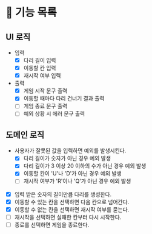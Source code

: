 # 📍 기능 목록

## UI 로직

- 입력
  - [x] 다리 길이 입력
  - [x] 이동할 칸 입력
  - [x] 재시작 여부 입력
- 출력
  - [x] 게임 시작 문구 출력
  - [x] 이동할 때마다 다리 건너기 결과 출력
  - [ ] 게임 종료 문구 출력
  - [ ] 예외 상황 시 에러 문구 출력

## 도메인 로직

- 사용자가 잘못된 값을 입력하면 예외를 발생시킨다.
  - [x] 다리 길이가 숫자가 아닌 경우 예외 발생
  - [x] 다리 길이가 3 이상 20 이하의 수가 아닌 경우 예외 발생
  - [x] 이동할 칸이 'U'나 'D'가 아닌 경우 예외 발생
  - [ ] 재시작 여부가 'R'이나 'Q'가 아닌 경우 예외 발생
- [x] 입력 받은 숫자의 길이만큼 다리를 생성한다.
- [x] 이동할 수 있는 칸을 선택하면 다음 칸으로 넘어간다.
- [x] 이동할 수 없는 칸을 선택하면 재시작 여부를 묻는다.
- [ ] 재시작을 선택하면 실패한 칸부터 다시 시작한다.
- [ ] 종료를 선택하면 게임을 종료한다.
